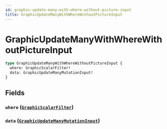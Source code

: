 ```yaml
---
id: graphic-update-many-with-where-without-picture-input
title: GraphicUpdateManyWithWhereWithoutPictureInput
---
```


 # GraphicUpdateManyWithWhereWithoutPictureInput





```graphql
type GraphicUpdateManyWithWhereWithoutPictureInput {
  where: GraphicScalarFilter!
  data: GraphicUpdateManyMutationInput!
}
```


## Fields

### `where` ([`GraphicScalarFilter`](/inputs/graphic-scalar-filter))




### `data` ([`GraphicUpdateManyMutationInput`](/inputs/graphic-update-many-mutation-input))







